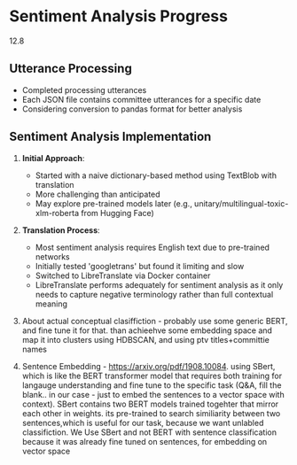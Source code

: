 # Sentiment Analysis Progress
12.8
## Utterance Processing
- Completed processing utterances
- Each JSON file contains committee utterances for a specific date
- Considering conversion to pandas format for better analysis

## Sentiment Analysis Implementation
1. **Initial Approach**:
    - Started with a naive dictionary-based method using TextBlob with translation
    - More challenging than anticipated
    - May explore pre-trained models later (e.g., unitary/multilingual-toxic-xlm-roberta from Hugging Face)

2. **Translation Process**:
    - Most sentiment analysis requires English text due to pre-trained networks
    - Initially tested 'googletrans' but found it limiting and slow
    - Switched to LibreTranslate via Docker container
    - LibreTranslate performs adequately for sentiment analysis as it only needs to capture negative terminology rather than full contextual meaning
3. About actual conceptual clasiffiction - probably use some generic BERT, and fine tune it for that. than achieehve some embedding
    space and map it into clusters using HDBSCAN, and using ptv titles+committie names


4. Sentence Embedding - https://arxiv.org/pdf/1908.10084. using SBert, which is like the BERT transformer model that requires both training for langauge understanding and fine tune to the specific task (Q&A, fill the blank.. in our case - just to embed the sentences to a vector space with context). SBert contains two BERT models trained togehter that mirror each other in weights. its pre-trained to search similiarity between two sentences,which is useful for our task, because we want unlabled classifiction.
We Use SBert and not BERT with sentence classification because it was already fine tuned on sentences, for embedding on vector space